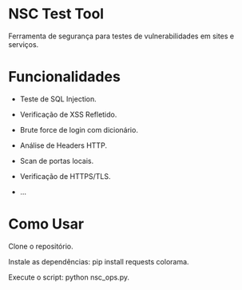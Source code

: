 # NSC Test Tool
Ferramenta de segurança para testes de vulnerabilidades em sites e serviços.

# Funcionalidades
- Teste de SQL Injection.

- Verificação de XSS Refletido.

- Brute force de login com dicionário.

- Análise de Headers HTTP.

- Scan de portas locais.

- Verificação de HTTPS/TLS.

- ... 

# Como Usar
Clone o repositório.

Instale as dependências: pip install requests colorama.

Execute o script: python nsc_ops.py.

